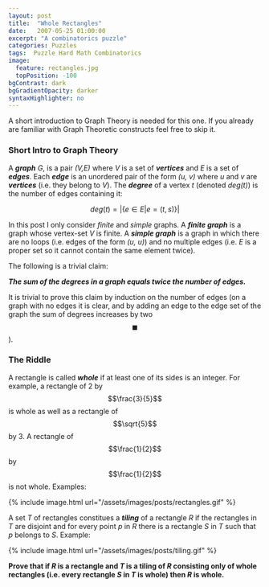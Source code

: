 ```yaml
---
layout: post
title:  "Whole Rectangles"
date:   2007-05-25 01:00:00
excerpt: "A combinatorics puzzle"
categories: Puzzles
tags:  Puzzle Hard Math Combinatorics
image:
  feature: rectangles.jpg
  topPosition: -100
bgContrast: dark
bgGradientOpacity: darker
syntaxHighlighter: no
---
```

A short introduction to Graph Theory is needed for this one. If you already are familiar with Graph Theoretic constructs feel free to skip it.

### Short Intro to Graph Theory

A ***graph*** *G*, is a pair *(V,E)* where *V* is a set of ***vertices*** and *E* is a set of ***edges***. Each ***edge*** is an unordered pair of the form *(u, v)* where *u* and *v* are ***vertices*** (i.e. they belong to *V*). The ***degree*** of a vertex *t* (denoted *deg(t)*) is the number of edges containing it:

$$deg(t) = |\{ e \in E | e = (t, s) \}|$$

In this post I only consider *finite* and *simple* graphs. A ***finite graph*** is a graph whose vertex-set *V* is finite. A ***simple graph*** is a graph in which there are no loops (i.e. edges of the form *(u, u)*) and no multiple edges (i.e. *E* is a proper set so it cannot contain the same element twice).

The following is a trivial claim:

***The sum of the degrees in a graph equals twice the number of edges.***

It is trivial to prove this claim by induction on the number of edges (on a graph with no edges it is clear, and by adding an edge to the edge set of the graph the sum of degrees increases by two $$\blacksquare$$).

### The Riddle

A rectangle is called ***whole*** if at least one of its sides is an integer. For example, a rectangle of 2 by $$\frac{3}{5}$$ is whole as well as a rectangle of $$\sqrt{5}$$ by 3. A rectangle of $$\frac{1}{2}$$ by $$\frac{1}{2}$$ is not whole. Examples:

{% include image.html url="/assets/images/posts/rectangles.gif" %}

A set *T* of rectangles constitues a ***tiling*** of a rectangle *R* if the rectangles in *T* are disjoint and for every point *p* in *R* there is a rectangle *S* in *T* such that *p* belongs to *S*. Example:

{% include image.html url="/assets/images/posts/tiling.gif" %}

**Prove that if *R* is a rectangle and *T* is a tiling of *R* consisting only of whole rectangles (i.e. every rectangle *S* in *T* is whole) then *R* is whole.**